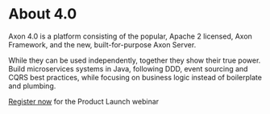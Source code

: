 # About 4.0

Axon 4.0 is a platform consisting of the popular, Apache 2 licensed, Axon Framework, and the new, built-for-purpose Axon Server.

While they can be used independently, together they show their true power. Build microservices systems in Java, following DDD, event sourcing and CQRS best practices, while focusing on business logic instead of boilerplate and plumbing.

[Register now](https://register.gotowebinar.com/register/8638441040424418050) for the Product Launch webinar


